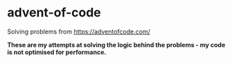 # advent-of-code
Solving problems from https://adventofcode.com/

**These are my attempts at solving the logic behind the problems - my code is not optimised for performance.**
